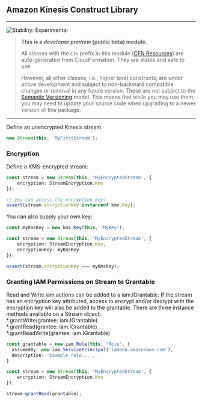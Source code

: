 ## Amazon Kinesis Construct Library
<!--BEGIN STABILITY BANNER-->

---

![Stability: Experimental](https://img.shields.io/badge/stability-Experimental-important.svg?style=for-the-badge)

> **This is a _developer preview_ (public beta) module.**
>
> All classes with the `Cfn` prefix in this module ([CFN Resources](https://docs.aws.amazon.com/cdk/latest/guide/constructs.html#constructs_lib))
> are auto-generated from CloudFormation. They are stable and safe to use.
>
> However, all other classes, i.e., higher level constructs, are under active development and subject to non-backward
> compatible changes or removal in any future version. These are not subject to the [Semantic Versioning](https://semver.org/) model.
> This means that while you may use them, you may need to update your source code when upgrading to a newer version of this package.

---
<!--END STABILITY BANNER-->

Define an unencrypted Kinesis stream.

```ts
new Stream(this, 'MyFirstStream');
```

### Encryption

Define a KMS-encrypted stream:

```ts
const stream = new Stream(this, 'MyEncryptedStream', {
    encryption: StreamEncryption.Kms
});

// you can access the encryption key:
assert(stream.encryptionKey instanceof kms.Key);
```

You can also supply your own key:

```ts
const myKmsKey = new kms.Key(this, 'MyKey');

const stream = new Stream(this, 'MyEncryptedStream', {
    encryption: StreamEncryption.Kms,
    encryptionKey: myKmsKey
});

assert(stream.encryptionKey === myKmsKey);
```

### Granting IAM Permissions on Stream to Grantable

Read and Write iam actions can be added to a iam.IGrantable. If the stream has an encryption key attributed, access 
to encrypt and/or decrypt with the encryption key will also be added to the grantable. There are three instance methods 
available on a Stream object:  
*.grantWrite(grantee: iam.IGrantable)  
*.grantRead(grantee: iam.IGrantable)  
*.grantReadWrite(grantee: iam.IGrantable)  
```ts
const grantable = new iam.Role(this, 'Role', {
  assumedBy: new iam.ServicePrincipal('lambda.amazonaws.com'),
  description: 'Example role...',
}

const stream = new Stream(this, 'MyEncryptedStream', {
    encryption: StreamEncryption.Kms
});

stream.grantRead(grantable);
```
